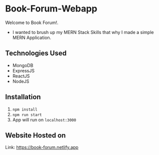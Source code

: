 # Book-Forum-Webapp

Welcome to Book Forum!.

-   I wanted to brush up my MERN Stack Skills that why I made a simple MERN Application.

## Technologies Used

-   MongoDB
-   ExpressJS
-   ReactJS
-   NodeJS

## Installation

1. `npm install`
2. `npm run start`
3. App will run on `localhost:3000`

## Website Hosted on

Link: https://book-forum.netlify.app
